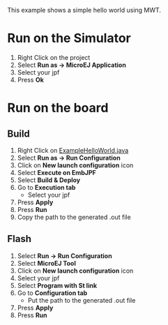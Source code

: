 This example shows a simple hello world using MWT.

# Run on the Simulator
1. Right Click on the project
1. Select **Run as -> MicroEJ Application**
1. Select your jpf 
1. Press **Ok**

# Run on the board
## Build
1. Right Click on [ExampleHelloWorld.java](ej.examples.foundation.mwt.helloworld/src/main/java/ej/examples/foundation/mwt/helloworld/ExampleHelloWorld.java)
1. Select **Run as -> Run Configuration** 
1. Click on **New launch configuration** icon
1. Select **Execute on EmbJPF**
1. Select **Build & Deploy**
1. Go to **Execution tab**
	* Select your jpf 
1. Press **Apply**
1. Press **Run**
1. Copy the path to the generated .out file
## Flash
1. Select **Run -> Run Configuration**
1. Select **MicroEJ Tool**
1. Click on **New launch configuration** icon
1. Select your jpf 
1. Select **Program with St link**
1. Go to **Configuration tab**
	* Put the path to the generated .out file
1. Press **Apply**
1. Press **Run**

